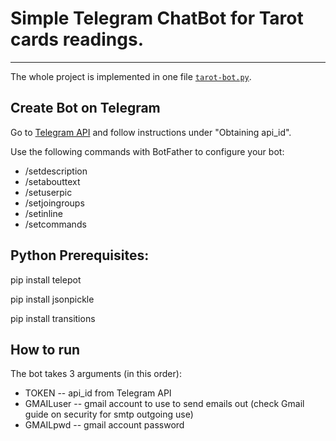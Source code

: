 # Simple Telegram ChatBot for Tarot cards readings.

---

The whole project is implemented in one file [`tarot-bot.py`](./tarot-bot.py). 

## Create Bot on Telegram

Go to [Telegram API](https://core.telegram.org/api#getting-started) and follow
instructions under "Obtaining api_id".

Use the following commands with BotFather to configure your bot:

* /setdescription
* /setabouttext
* /setuserpic
* /setjoingroups
* /setinline
* /setcommands

## Python Prerequisites:

pip install telepot

pip install jsonpickle

pip install transitions

## How to run

The bot takes 3 arguments (in this order):

* TOKEN -- api_id from Telegram API
* GMAILuser -- gmail account to use to send emails out (check Gmail guide on security for smtp outgoing use)
* GMAILpwd -- gmail account password

